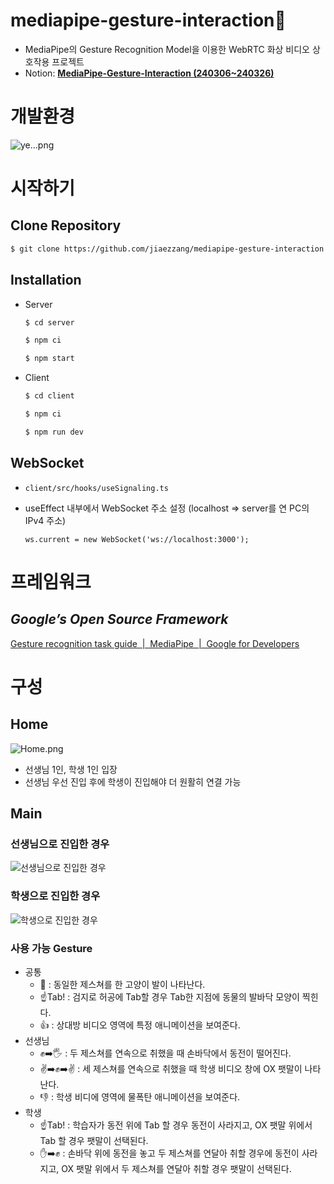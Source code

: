 # mediapipe-gesture-interaction🤟

- MediaPipe의 Gesture Recognition Model을 이용한 WebRTC 화상 비디오 상호작용 프로젝트
- Notion: **[MediaPipe-Gesture-Interaction (240306~240326)](https://jiaezzang.notion.site/MediaPipe-Gesture-Interaction-240306-240326-6281c7b5705949748a277c546ca9fef7?pvs=4)**

# 개발환경

![ye...png](https://img1.daumcdn.net/thumb/R1280x0/?scode=mtistory2&fname=https%3A%2F%2Fblog.kakaocdn.net%2Fdn%2FmTqc7%2FbtsFyyohIz3%2FNQySudSgBHLIkTgraMRBNk%2Fimg.png)

# 시작하기

## Clone Repository

```bash
$ git clone https://github.com/jiaezzang/mediapipe-gesture-interaction.git
```

## **Installation**

- Server
    
    ```bash
    $ cd server
    
    $ npm ci
    
    $ npm start
    ```
    

- Client
    
    ```bash
    $ cd client
    
    $ npm ci
    
    $ npm run dev
    ```
    

## WebSocket

- `client/src/hooks/useSignaling.ts`
- useEffect 내부에서 WebSocket 주소 설정 (localhost ⇒ server를 연 PC의 IPv4 주소)
    
    ```tsx
    ws.current = new WebSocket('ws://localhost:3000');
    ```
    

# 프레임워크

## ***Google’s Open Source Framework <MediaPipe>***

[Gesture recognition task guide  |  MediaPipe  |  Google for Developers](https://developers.google.com/mediapipe/solutions/vision/gesture_recognizer)

# 구성

## Home

![Home.png](https://img1.daumcdn.net/thumb/R1280x0/?scode=mtistory2&fname=https%3A%2F%2Fblog.kakaocdn.net%2Fdn%2FcahoLt%2FbtsF7QIVeDT%2Fx2YD2Dm71UG4kY82Q2tvfK%2Fimg.png)

- 선생님 1인, 학생 1인 입장
- 선생님 우선 진입 후에 학생이 진입해야 더 원활히 연결 가능

## Main

### 선생님으로 진입한 경우
![선생님으로 진입한 경우](https://img1.daumcdn.net/thumb/R1280x0/?scode=mtistory2&fname=https%3A%2F%2Fblog.kakaocdn.net%2Fdn%2FTOIKk%2FbtsF8lopOPs%2FuHCRJ1AIC56qHxaRtau2a1%2Fimg.png)

### 학생으로 진입한 경우 

![학생으로 진입한 경우](https://img1.daumcdn.net/thumb/R1280x0/?scode=mtistory2&fname=https%3A%2F%2Fblog.kakaocdn.net%2Fdn%2Fbnm1m3%2FbtsF58Kwhhh%2FKsYn3d7PNW76rmVQVYt0K1%2Fimg.png)


### 사용 가능 Gesture

- 공통
    - 🤟 : 동일한 제스쳐를 한 고양이 발이 나타난다.
    - ☝️Tab! : 검지로 허공에 Tab할 경우 Tab한 지점에 동물의 발바닥 모양이 찍힌다.
    - 👍 : 상대방 비디오 영역에 특정 애니메이션을 보여준다.
- 선생님
    - ✊➡️🖐️ : 두 제스쳐를 연속으로 취했을 때 손바닥에서 동전이 떨어진다.
    - ✌️➡️✊➡️✌️ : 세 제스쳐를 연속으로 취했을 때 학생 비디오 창에 OX 팻말이 나타난다.
    - 👎 : 학생 비디에 영역에 물폭탄 애니메이션을 보여준다.
- 학생
    - ☝️Tab! : 학습자가 동전 위에 Tab 할 경우 동전이 사라지고, OX 팻말 위에서 Tab 할 경우 팻말이 선택된다.
    - ✋➡️✊ : 손바닥 위에 동전을 놓고 두 제스쳐를 연달아 취할 경우에 동전이 사라지고, OX 팻말 위에서 두 제스쳐를 연달아 취할 경우 팻말이 선택된다.
